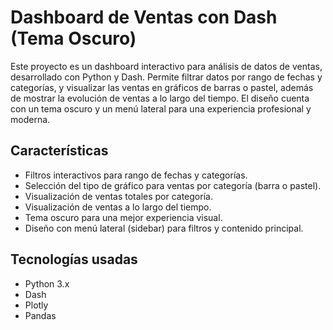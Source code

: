 # Dashboard de Ventas con Dash (Tema Oscuro)

Este proyecto es un dashboard interactivo para análisis de datos de ventas, desarrollado con Python y Dash. Permite filtrar datos por rango de fechas y categorías, y visualizar las ventas en gráficos de barras o pastel, además de mostrar la evolución de ventas a lo largo del tiempo. El diseño cuenta con un tema oscuro y un menú lateral para una experiencia profesional y moderna.


## Características

- Filtros interactivos para rango de fechas y categorías.
- Selección del tipo de gráfico para ventas por categoría (barra o pastel).
- Visualización de ventas totales por categoría.
- Visualización de ventas a lo largo del tiempo.
- Tema oscuro para una mejor experiencia visual.
- Diseño con menú lateral (sidebar) para filtros y contenido principal.


## Tecnologías usadas

- Python 3.x
- Dash
- Plotly
- Pandas
